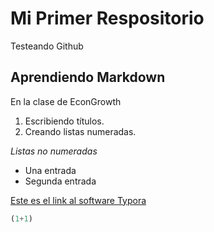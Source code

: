 # Mi Primer Respositorio
Testeando Github

## Aprendiendo Markdown

En la clase de EconGrowth

1. Escribiendo títulos.
2. Creando listas numeradas.

*Listas no numeradas* 

* Una entrada 
* Segunda entrada

[Este es el link al software Typora](https://typora.io/) 



```python
(1+1)
```









